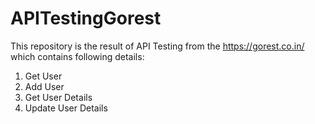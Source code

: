 # APITestingGorest
This repository is the result of API Testing from the https://gorest.co.in/ which contains following details:
1. Get User
2. Add User
3. Get User Details
4. Update User Details
